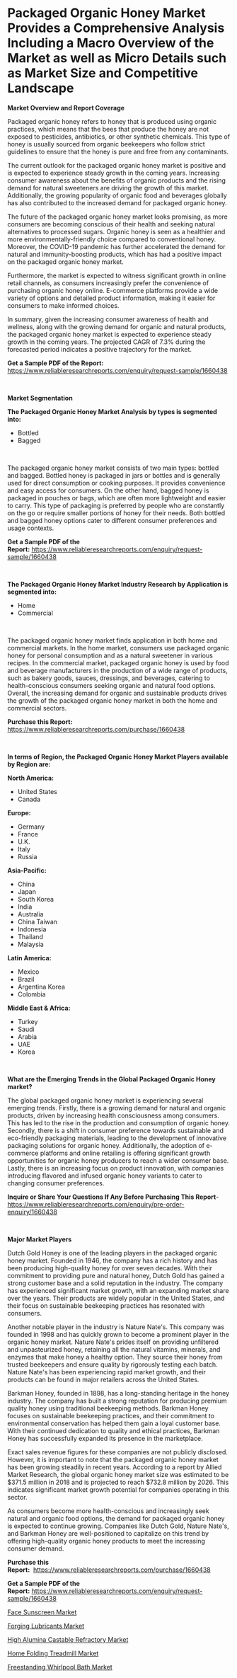 <p><h1>Packaged Organic Honey Market Provides a Comprehensive Analysis Including a Macro Overview of the Market as well as Micro Details such as Market Size and Competitive Landscape</h1></p><p><strong>Market Overview and Report Coverage</strong></p>
<p><p>Packaged organic honey refers to honey that is produced using organic practices, which means that the bees that produce the honey are not exposed to pesticides, antibiotics, or other synthetic chemicals. This type of honey is usually sourced from organic beekeepers who follow strict guidelines to ensure that the honey is pure and free from any contaminants.</p><p>The current outlook for the packaged organic honey market is positive and is expected to experience steady growth in the coming years. Increasing consumer awareness about the benefits of organic products and the rising demand for natural sweeteners are driving the growth of this market. Additionally, the growing popularity of organic food and beverages globally has also contributed to the increased demand for packaged organic honey.</p><p>The future of the packaged organic honey market looks promising, as more consumers are becoming conscious of their health and seeking natural alternatives to processed sugars. Organic honey is seen as a healthier and more environmentally-friendly choice compared to conventional honey. Moreover, the COVID-19 pandemic has further accelerated the demand for natural and immunity-boosting products, which has had a positive impact on the packaged organic honey market.</p><p>Furthermore, the market is expected to witness significant growth in online retail channels, as consumers increasingly prefer the convenience of purchasing organic honey online. E-commerce platforms provide a wide variety of options and detailed product information, making it easier for consumers to make informed choices.</p><p>In summary, given the increasing consumer awareness of health and wellness, along with the growing demand for organic and natural products, the packaged organic honey market is expected to experience steady growth in the coming years. The projected CAGR of 7.3% during the forecasted period indicates a positive trajectory for the market.</p></p>
<p><strong>Get a Sample PDF of the Report:</strong> <a href="https://www.reliableresearchreports.com/enquiry/request-sample/1660438">https://www.reliableresearchreports.com/enquiry/request-sample/1660438</a></p>
<p>&nbsp;</p>
<p><strong>Market Segmentation</strong></p>
<p><strong>The Packaged Organic Honey Market Analysis by types is segmented into:</strong></p>
<p><ul><li>Bottled</li><li>Bagged</li></ul></p>
<p>&nbsp;</p>
<p><p>The packaged organic honey market consists of two main types: bottled and bagged. Bottled honey is packaged in jars or bottles and is generally used for direct consumption or cooking purposes. It provides convenience and easy access for consumers. On the other hand, bagged honey is packaged in pouches or bags, which are often more lightweight and easier to carry. This type of packaging is preferred by people who are constantly on the go or require smaller portions of honey for their needs. Both bottled and bagged honey options cater to different consumer preferences and usage contexts.</p></p>
<p><strong>Get a Sample PDF of the Report:</strong>&nbsp;<a href="https://www.reliableresearchreports.com/enquiry/request-sample/1660438">https://www.reliableresearchreports.com/enquiry/request-sample/1660438</a></p>
<p>&nbsp;</p>
<p><strong>The Packaged Organic Honey Market Industry Research by Application is segmented into:</strong></p>
<p><ul><li>Home</li><li>Commercial</li></ul></p>
<p>&nbsp;</p>
<p><p>The packaged organic honey market finds application in both home and commercial markets. In the home market, consumers use packaged organic honey for personal consumption and as a natural sweetener in various recipes. In the commercial market, packaged organic honey is used by food and beverage manufacturers in the production of a wide range of products, such as bakery goods, sauces, dressings, and beverages, catering to health-conscious consumers seeking organic and natural food options. Overall, the increasing demand for organic and sustainable products drives the growth of the packaged organic honey market in both the home and commercial sectors.</p></p>
<p><strong>Purchase this Report:</strong>&nbsp; <a href="https://www.reliableresearchreports.com/purchase/1660438">https://www.reliableresearchreports.com/purchase/1660438</a></p>
<p>&nbsp;</p>
<p><strong>In terms of Region, the Packaged Organic Honey Market Players available by Region are:</strong></p>
<p>
    <p> <strong> North America: </strong>
        <ul>
            <li>United States</li>
            <li>Canada</li>
        </ul>
        </p> 
    <p> <strong> Europe: </strong>
        <ul>
            <li>Germany</li>
            <li>France</li>
            <li>U.K.</li>
            <li>Italy</li>
            <li>Russia</li>
        </ul>
        </p> 
    <p> <strong> Asia-Pacific: </strong>
        <ul>
            <li>China</li>
            <li>Japan</li>
            <li>South Korea</li>
            <li>India</li>
            <li>Australia</li>
            <li>China Taiwan</li>
            <li>Indonesia</li>
            <li>Thailand</li>
            <li>Malaysia</li>
        </ul>
        </p> 
    <p> <strong> Latin America: </strong>
        <ul>
            <li>Mexico</li>
            <li>Brazil</li>
            <li>Argentina Korea</li>
            <li>Colombia</li>
        </ul>
        </p> 
    <p> <strong> Middle East & Africa: </strong>
        <ul>
            <li>Turkey</li>
            <li>Saudi</li>
            <li>Arabia</li>
            <li>UAE</li>
            <li>Korea</li>
        </ul>
    </p>
    </p>
<p>&nbsp;</p>
<p><strong>What are the Emerging Trends in the Global Packaged Organic Honey market?</strong></p>
<p><p>The global packaged organic honey market is experiencing several emerging trends. Firstly, there is a growing demand for natural and organic products, driven by increasing health consciousness among consumers. This has led to the rise in the production and consumption of organic honey. Secondly, there is a shift in consumer preference towards sustainable and eco-friendly packaging materials, leading to the development of innovative packaging solutions for organic honey. Additionally, the adoption of e-commerce platforms and online retailing is offering significant growth opportunities for organic honey producers to reach a wider consumer base. Lastly, there is an increasing focus on product innovation, with companies introducing flavored and infused organic honey variants to cater to changing consumer preferences.</p></p>
<p><strong>Inquire or Share Your Questions If Any Before Purchasing This Report</strong>- <a href="https://www.reliableresearchreports.com/enquiry/pre-order-enquiry/1660438">https://www.reliableresearchreports.com/enquiry/pre-order-enquiry/1660438</a></p>
<p>&nbsp;</p>
<p><strong>Major Market Players</strong></p>
<p><p>Dutch Gold Honey is one of the leading players in the packaged organic honey market. Founded in 1946, the company has a rich history and has been producing high-quality honey for over seven decades. With their commitment to providing pure and natural honey, Dutch Gold has gained a strong customer base and a solid reputation in the industry. The company has experienced significant market growth, with an expanding market share over the years. Their products are widely popular in the United States, and their focus on sustainable beekeeping practices has resonated with consumers.</p><p>Another notable player in the industry is Nature Nate's. This company was founded in 1998 and has quickly grown to become a prominent player in the organic honey market. Nature Nate's prides itself on providing unfiltered and unpasteurized honey, retaining all the natural vitamins, minerals, and enzymes that make honey a healthy option. They source their honey from trusted beekeepers and ensure quality by rigorously testing each batch. Nature Nate's has been experiencing rapid market growth, and their products can be found in major retailers across the United States.</p><p>Barkman Honey, founded in 1898, has a long-standing heritage in the honey industry. The company has built a strong reputation for producing premium quality honey using traditional beekeeping methods. Barkman Honey focuses on sustainable beekeeping practices, and their commitment to environmental conservation has helped them gain a loyal customer base. With their continued dedication to quality and ethical practices, Barkman Honey has successfully expanded its presence in the marketplace.</p><p>Exact sales revenue figures for these companies are not publicly disclosed. However, it is important to note that the packaged organic honey market has been growing steadily in recent years. According to a report by Allied Market Research, the global organic honey market size was estimated to be $371.5 million in 2018 and is projected to reach $732.8 million by 2026. This indicates significant market growth potential for companies operating in this sector.</p><p>As consumers become more health-conscious and increasingly seek natural and organic food options, the demand for packaged organic honey is expected to continue growing. Companies like Dutch Gold, Nature Nate's, and Barkman Honey are well-positioned to capitalize on this trend by offering high-quality organic honey products to meet the increasing consumer demand.</p></p>
<p><strong>Purchase this Report:</strong>&nbsp;&nbsp;<a href="https://www.reliableresearchreports.com/purchase/1660438">https://www.reliableresearchreports.com/purchase/1660438</a></p>
<p></p>
<p><strong>Get a Sample PDF of the Report:</strong>&nbsp;<a href="https://www.reliableresearchreports.com/enquiry/request-sample/1660438">https://www.reliableresearchreports.com/enquiry/request-sample/1660438</a></p>
<p><p><a href="https://www.linkedin.com/pulse/face-sunscreen-market-size-2023-2030-global-industrial-ralce/">Face Sunscreen Market</a></p><p><a href="https://medium.com/@hunterwyman1984/forging-lubricants-market-comprehensive-assessment-by-type-application-and-geography-19f2fbd32f59">Forging Lubricants Market</a></p><p><a href="https://medium.com/@elsahermann/high-alumina-castable-refractory-market-outlook-industry-overview-and-forecast-2023-to-2030-3e1d4eb94e48">High Alumina Castable Refractory Market</a></p><p><a href="https://www.linkedin.com/pulse/decoding-home-folding-treadmill-market-deep-dive-latest-uyn5e/">Home Folding Treadmill Market</a></p><p><a href="https://www.linkedin.com/pulse/freestanding-whirlpool-bath-market-challenges-opportunities-yvxme/">Freestanding Whirlpool Bath Market</a></p></p>